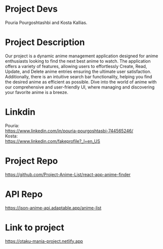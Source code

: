 # Project Devs

Pouria Pourgoshtashbi and Kosta Kallias.

# Project Description

Our project is a dynamic anime management application designed for anime enthusiasts looking to find the next best anime to watch. The application offers a variety of features, allowing users to effortlessly Create, Read, Update, and Delete anime entries ensuring the ultimate user satisfaction. Additionally, there is an intuitive search bar functionality, helping you find the desired anime as efficient as possible. Dive into the world of anime with our comprehensive and user-friendly UI, where managing and discovering your favorite anime is a breeze.

# Linkdin

Pouria:<br>
https://www.linkedin.com/in/pouria-pourgoshtasbi-744565246/ <br>
Kosta:<br>
https://www.linkedin.com/fakeprofile?_l=en_US

# Project Repo

https://github.com/Project-Anime-List/react-app-anime-finder

# API Repo

https://json-anime-api.adaptable.app/anime-list

# Link to project

https://otaku-mania-project.netlify.app
